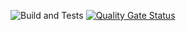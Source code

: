 ![Build and Tests](https://github.com/gustavocalheiros/humidifier/actions/workflows/nuke_build.yml/badge.svg) 
[![Quality Gate Status](https://sonarcloud.io/api/project_badges/measure?project=gustavocalheiros_humidifier&metric=alert_status)](https://sonarcloud.io/summary/new_code?id=gustavocalheiros_humidifier)
